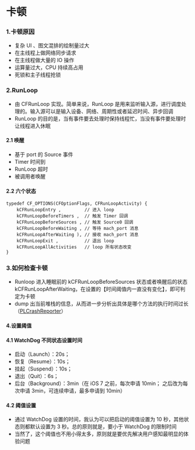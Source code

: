 # 卡顿


### 1.卡顿原因

* 复杂 UI 、图文混排的绘制量过大
* 在主线程上做网络同步请求
* 在主线程做大量的 IO 操作
* 运算量过大，CPU 持续高占用
* 死锁和主子线程抢锁


### 2.RunLoop

* 由 CFRunLoop 实现。简单来说，RunLoop 是用来监听输入源，进行调度处理的。输入源可以是输入设备、网络、周期性或者延迟时间、异步回调
* RunLoop 的目的是，当有事件要去处理时保持线程忙，当没有事件要处理时让线程进入休眠

#### 2.1 唤醒

* 基于 port 的 Source 事件
* Timer 时间到
* RunLoop 超时
* 被调用者唤醒

#### 2.2 六个状态

```
typedef CF_OPTIONS(CFOptionFlags, CFRunLoopActivity) { 
    kCFRunLoopEntry ,         // 进入 loop 
    kCFRunLoopBeforeTimers ,  // 触发 Timer 回调 
    kCFRunLoopBeforeSources , // 触发 Source0 回调 
    kCFRunLoopBeforeWaiting , // 等待 mach_port 消息 
    kCFRunLoopAfterWaiting ), // 接收 mach_port 消息 
    kCFRunLoopExit ,          // 退出 loop 
    kCFRunLoopAllActivities   // loop 所有状态改变
}

```

### 3.如何检查卡顿

* Runloop 进入睡眠前的 kCFRunLoopBeforeSources 状态或者唤醒后的状态 kCFRunLoopAfterWaiting，在设置的【时间阈值内一直没有变化】，即可判定为卡顿
* dump 出当前堆栈的信息，从而进一步分析出具体是哪个方法的执行时间过长（[PLCrashReporter](https://github.com/microsoft/plcrashreporter)）


#### 4.设置阈值

#### 4.1 WatchDog 不同状态设置时间

* 启动（Launch）：20s；
* 恢复（Resume）：10s；
* 挂起（Suspend）：10s；
* 退出（Quit）：6s；
* 后台（Background）：3min（在 iOS 7 之前，每次申请 10min； 之后改为每次申请 3min，可连续申请，最多申请到 10min）


#### 4.2 阈值设置

* 通过 WatchDog 设置的时间，我认为可以把启动的阈值设置为 10 秒，其他状态则都默认设置为 3 秒。总的原则就是，要小于 WatchDog 的限制时间
* 当然了，这个阈值也不用小得太多，原则就是要优先解决用户感知最明显的体验问题



